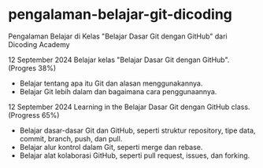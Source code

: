 # pengalaman-belajar-git-dicoding
Pengalaman Belajar di Kelas "Belajar Dasar Git dengan GitHub" dari Dicoding Academy

12 September 2024
Belajar kelas "Belajar Dasar Git dengan GitHub". (Progres 38%)
* Belajar tentang apa itu Git dan alasan menggunakannya.
* Belajar Git lebih dalam dan bagaimana cara penggunaannya.

12 September 2024
Learning in the Belajar Dasar Git dengan GitHub class. (Progress 65%)

- Belajar dasar-dasar Git dan GitHub, seperti struktur repository, tipe data, commit, branch, push, dan pull.
- Belajar alur kontrol dalam Git, seperti merge dan rebase.
- Belajar alat kolaborasi GitHub, seperti pull request, issues, dan forking.

